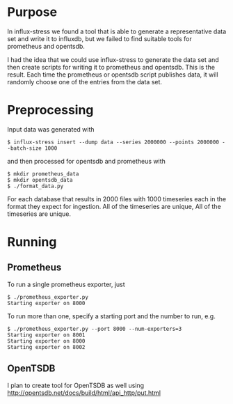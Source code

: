 # Purpose

In influx-stress we found a tool that is able to generate a representative data set and write it to influxdb, but we failed to find suitable tools for prometheus and opentsdb.

I had the idea that we could use influx-stress to generate the data set and then create scripts for writing it to prometheus and opentsdb. This is the result. Each time the prometheus or opentsdb script publishes data, it will randomly choose one of the entries from the data set.

# Preprocessing

Input data was generated with

```
$ influx-stress insert --dump data --series 2000000 --points 2000000 --batch-size 1000
```

and then processed for opentsdb and prometheus with

```
$ mkdir prometheus_data
$ mkdir opentsdb_data
$ ./format_data.py
```

For each database that results in 2000 files with 1000 timeseries each in the format they expect for ingestion. All of the timeseries are unique, All of the timeseries are unique.

# Running

## Prometheus

To run a single prometheus exporter, just

```
$ ./prometheus_exporter.py
Starting exporter on 8000
```

To run more than one, specify a starting port and the number to run, e.g.

```
$ ./prometheus_exporter.py --port 8000 --num-exporters=3
Starting exporter on 8001
Starting exporter on 8000
Starting exporter on 8002
```

## OpenTSDB

I plan to create tool for OpenTSDB as well using http://opentsdb.net/docs/build/html/api_http/put.html 
